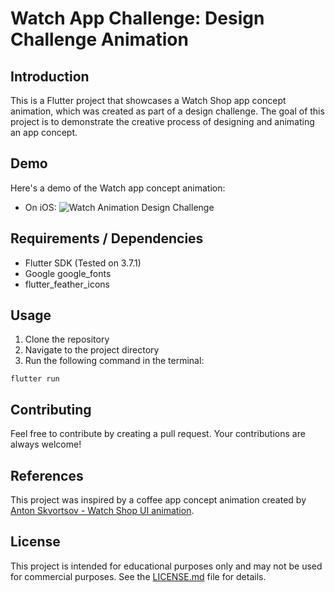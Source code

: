 # Watch App Challenge: Design Challenge Animation

## Introduction
This is a Flutter project that showcases a Watch Shop app concept animation, which was created as part of a design challenge. The goal of this project is to demonstrate the creative process of designing and animating an app concept. 

## Demo
Here's a demo of the Watch app concept animation:
- On iOS:
![Watch Animation Design Challenge](demo.gif)




## Requirements / Dependencies
- Flutter SDK (Tested on 3.7.1)
- Google google_fonts
- flutter_feather_icons

## Usage
1. Clone the repository
2. Navigate to the project directory
3. Run the following command in the terminal:
```
flutter run
```

## Contributing
Feel free to contribute by creating a pull request. Your contributions are always welcome!

## References
This project was inspired by a coffee app concept animation created by [Anton Skvortsov - 
Watch Shop UI animation](https://dribbble.com/shots/7983525-Watch-Shop-UI-animation-2).



## License
This project is intended for educational purposes only and may not be used for commercial purposes. See the [LICENSE.md](LICENSE.md) file for details.
